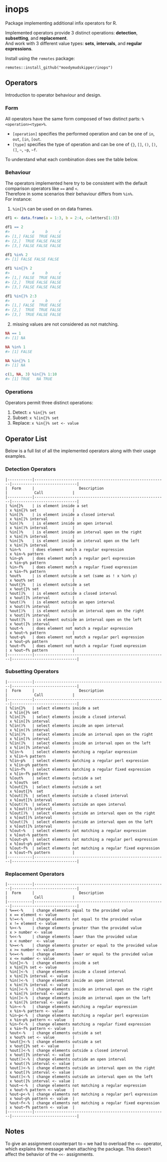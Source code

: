 
<!-- README.md is generated from README.Rmd. Please edit that file -->

# inops

Package implementing additional infix operators for R.

Implemented operators provide 3 distinct operations: **detection**,
**subsetting**, and **replacement**.  
And work with 3 different value types: **sets**, **intervals**, and
**regular expressions**.

Install using the `remotes` package:

    remotes::install_github("moodymudskipper/inops")

## Operators

Introduction to operator behaviour and design.

### Form

All operators have the same form composed of two distinct parts:
`%<operation><type>%`.

  - `[operation]` specifies the performed operation and can be one of
    `in`, `out`, `[in`, `[out`.
  - `[type]` specifies the type of operation and can be one of `{}`,
    `[]`, `()`, `[)`, `(]`, `~`, `~p`, `~f`.

To understand what each combination does see the table below.

### Behaviour

The operators implemented here try to be consistent with the default
comparison operators like `==` and `<`.  
Therefore in some scenarios their behaviour differs from `%in%`.  
For instance:

1)  `%in{}%` can be used on on data frames.

<!-- end list -->

``` r
df1 <- data.frame(a = 1:3, b = 2:4, c=letters[1:3])

df1 == 2
#>          a     b     c
#> [1,] FALSE  TRUE FALSE
#> [2,]  TRUE FALSE FALSE
#> [3,] FALSE FALSE FALSE

df1 %in% 2
#> [1] FALSE FALSE FALSE

df1 %in{}% 2
#>          a     b     c
#> [1,] FALSE  TRUE FALSE
#> [2,]  TRUE FALSE FALSE
#> [3,] FALSE FALSE FALSE

df1 %in{}% 2:3
#>          a     b     c
#> [1,] FALSE  TRUE FALSE
#> [2,]  TRUE  TRUE FALSE
#> [3,]  TRUE FALSE FALSE
```

2)  missing values are not considered as not matching.

<!-- end list -->

``` r
NA == 1
#> [1] NA

NA %in% 1
#> [1] FALSE

NA %in{}% 1
#> [1] NA

c(1, NA, 3) %in{}% 1:10
#> [1] TRUE   NA TRUE
```

### Operations

Operators permit three distinct operations:

1.  Detect: `x %in{}% set`
2.  Subset: `x %[in{}% set`
3.  Replace: `x %in{}% set <- value`

## Operator List

Below is a full list of all the implemented operators along with their
usage examples.

### Detection Operators

    |-----------|-----------------------------------------------------------|-----------------------------|
    |  Form     |                    Description                            |            Call             |
    |-----------|-----------------------------------------------------------|-----------------------------|
    | %in{}%    | is element inside a set                                   | x %in{}% set                |
    | %in[]%    | is element inside a closed interval                       | x %in[]% interval           |
    | %in()%    | is element inside an open interval                        | x %in()% interval           |
    | %in[)%    | is element inside an interval open on the right           | x %in[)% interval           |
    | %in(]%    | is element inside an interval open on the left            | x %in(]% interval           |
    | %in~%     | does element match a regular expression                   | x %in~% pattern             |
    | %in~p%    | does element match a regular perl expression              | x %in~p% pattern            |
    | %in~f%    | does element match a regular fixed expression             | x %in~f% pattern            |
    | %out%     | is element outside a set (same as ! x %in% y)             | x %out% set                 |
    | %out{}%   | is element outside a set                                  | x %out{}% set               |
    | %out[]%   | is element outside a closed interval                      | x %out[]% interval          |
    | %out()%   | is element outside an open interval                       | x %out()% interval          |
    | %out[)%   | is element outside an interval open on the right          | x %out[)% interval          |
    | %out(]%   | is element outside an interval open on the left           | x %out(]% interval          |
    | %out~%    | does element not match a regular expression               | x %out~% pattern            |
    | %out~p%   | does element not match a regular perl expression          | x %out~p% pattern           |
    | %out~f%   | does element not match a regular fixed expression         | x %out~f% pattern           |
    |-----------|-----------------------------------------------------------|-----------------------------|

### Subsetting Operators

    |-----------|-----------------------------------------------------------|-----------------------------|
    |  Form     |                    Description                            |            Call             |
    |-----------|-----------------------------------------------------------|-----------------------------|
    | %[in{}%   | select elements inside a set                              | x %[in{}% set               |
    | %[in[]%   | select elements inside a closed interval                  | x %[in[]% interval          |
    | %[in()%   | select elements inside an open interval                   | x %[in()% interval          |
    | %[in[)%   | select elements inside an interval open on the right      | x %[in[)% interval          |
    | %[in(]%   | select elements inside an interval open on the left       | x %[in(]% interval          |
    | %[in~%    | select elements matching a regular expression             | x %[in~% pattern            |
    | %[in~p%   | select elements matching a regular perl expression        | x %[in~p% pattern           |
    | %[in~f%   | select elements matching a regular fixed expression       | x %[in~f% pattern           |
    | %[out%    | select elements outside a set                             | x %[out%  set               |
    | %[out{}%  | select elements outside a set                             | x %[out{}%  set             |
    | %[out[]%  | select elements outside a closed interval                 | x %[out[]% interval         |
    | %[out()%  | select elements outside an open interval                  | x %[out()% interval         |
    | %[out[)%  | select elements outside an interval open on the right     | x %[out[)% interval         |
    | %[out(]%  | select elements outside an interval open on the left      | x %[out(]% interval         |
    | %[out~%   | select elements not matching a regular expression         | x %[out~% pattern           |
    | %[out~p%  | select elements not matching a regular perl expression    | x %[out~p% pattern          |
    | %[out~f%  | select elements not matching a regular fixed expression   | x %[out~f% pattern          |
    |-----------|-----------------------------------------------------------|-----------------------------|

### Replacement Operators

    |-----------|-----------------------------------------------------------|-----------------------------|
    |  Form     |                    Description                            |            Call             |
    |-----------|-----------------------------------------------------------|-----------------------------|
    | %==<-%    | change elements equal to the provided value               | x == element <- value       |
    | %!=<-%    | change elements not equal to the provided value           | x != element <- value       |
    | %><-%     | change elements greater than the provided value           | x > number <- value         |
    | %<<-%     | change elements lower than the provided value             | x < number  <- value        |
    | %>=<-%    | change elements greater or equal to the provided value    | x >= number <- value        |
    | %<=<-%    | change elements lower or equal to the provided value      | x <= number <- value        |
    | %in{}<-%  | change elements inside a set                              | x %in{}% set <- value       |
    | %in[]<-%  | change elements inside a closed interval                  | x %in[]% interval <- value  |
    | %in()<-%  | change elements inside an open interval                   | x %in()% interval <- value  |
    | %in[)<-%  | change elements inside an interval open on the right      | x %in[)% interval <- value  |
    | %in(]<-%  | change elements inside an interval open on the left       | x %in(]% interval <- value  |
    | %in~<-%   | change elements matching a regular expression             | x %in~% pattern <- value    |
    | %in~p<-%  | change elements matching a regular perl expression        | x %in~p% pattern <- value   |
    | %in~f<-%  | change elements matching a regular fixed expression       | x %in~f% pattern <- value   |
    | %out<-%   | change elements outside a set                             | x %out% set <- value        |
    | %out{}<-% | change elements outside a set                             | x %out{}% set <- value      |
    | %out[]<-% | change elements outside a closed interval                 | x %out[]% interval <- value |
    | %out()<-% | change elements outside an open interval                  | x %out()% interval <- value |
    | %out[)<-% | change elements outside an interval open on the right     | x %out[)% interval <- value |
    | %out(]<-% | change elements outside an interval open on the left      | x %out(]% interval <- value |
    | %out~<-%  | change elements not matching a regular expression         | x %out~% pattern <- value   |
    | %out~p<-% | change elements not matching a regular perl expression    | x %out~p% pattern <- value  |
    | %out~f<-% | change elements not matching a regular fixed expression   | x %out~f% pattern <- value  |
    |-----------|-----------------------------------------------------------|-----------------------------|

## Notes

To give an assignment counterpart to `<` we had to overload the `<<-`
operator, which explains the message when attaching the package. This
doesn’t affect the behavior of the `<<-` assignments.
